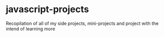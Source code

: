 # javascript-projects
Recopilation of all of my side projects, mini-projects and project with the intend of learning more

